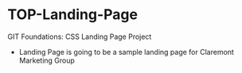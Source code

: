 # TOP-Landing-Page
GIT Foundations: CSS Landing Page Project
- Landing Page is going to be a sample landing page for Claremont Marketing Group
